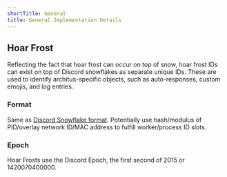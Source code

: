 ```yaml
---
shortTitle: General
title: General Implementation Details
---
```


## Hoar Frost

Reflecting the fact that hoar frost can occur on top of snow, hoar frost IDs can exist on top of Discord snowflakes as separate unique IDs. These are used to identify architus-specific objects, such as auto-responses, custom emojis, and log entries.

### Format

Same as [Discord Snowflake format](https://discordapp.com/developers/docs/reference#snowflakes). Potentially use hash/modulus of PID/overlay network ID/MAC address to fulfill worker/process ID slots.

### Epoch

Hoar Frosts use the Discord Epoch, the first second of 2015 or 1420070400000.
